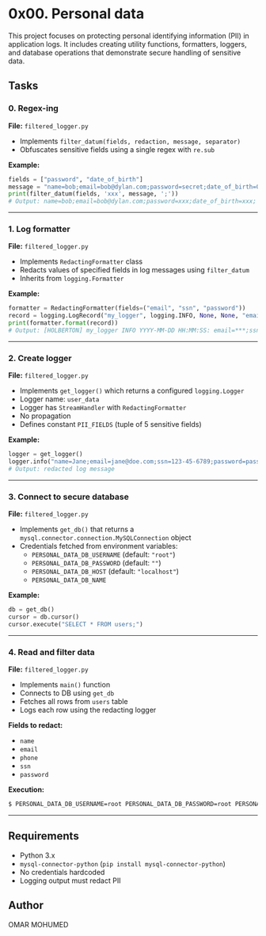 # 0x00. Personal data

This project focuses on protecting personal identifying information (PII) in application logs. It includes creating utility functions, formatters, loggers, and database operations that demonstrate secure handling of sensitive data.

## Tasks

### 0. Regex-ing

**File:** `filtered_logger.py`

- Implements `filter_datum(fields, redaction, message, separator)`
- Obfuscates sensitive fields using a single regex with `re.sub`

**Example:**
```python
fields = ["password", "date_of_birth"]
message = "name=bob;email=bob@dylan.com;password=secret;date_of_birth=03/04/1993;"
print(filter_datum(fields, 'xxx', message, ';'))
# Output: name=bob;email=bob@dylan.com;password=xxx;date_of_birth=xxx;
```

---

### 1. Log formatter

**File:** `filtered_logger.py`

- Implements `RedactingFormatter` class
- Redacts values of specified fields in log messages using `filter_datum`
- Inherits from `logging.Formatter`

**Example:**
```python
formatter = RedactingFormatter(fields=("email", "ssn", "password"))
record = logging.LogRecord("my_logger", logging.INFO, None, None, "email=bob@dylan.com;ssn=000-123-0000;password=secret;", None, None)
print(formatter.format(record))
# Output: [HOLBERTON] my_logger INFO YYYY-MM-DD HH:MM:SS: email=***;ssn=***;password=***;
```

---

### 2. Create logger

**File:** `filtered_logger.py`

- Implements `get_logger()` which returns a configured `logging.Logger`
- Logger name: `user_data`
- Logger has `StreamHandler` with `RedactingFormatter`
- No propagation
- Defines constant `PII_FIELDS` (tuple of 5 sensitive fields)

**Example:**
```python
logger = get_logger()
logger.info("name=Jane;email=jane@doe.com;ssn=123-45-6789;password=passwd123;phone=555-1234")
# Output: redacted log message
```

---

### 3. Connect to secure database

**File:** `filtered_logger.py`

- Implements `get_db()` that returns a `mysql.connector.connection.MySQLConnection` object
- Credentials fetched from environment variables:
  - `PERSONAL_DATA_DB_USERNAME` (default: `"root"`)
  - `PERSONAL_DATA_DB_PASSWORD` (default: `""`)
  - `PERSONAL_DATA_DB_HOST` (default: `"localhost"`)
  - `PERSONAL_DATA_DB_NAME`

**Example:**
```python
db = get_db()
cursor = db.cursor()
cursor.execute("SELECT * FROM users;")
```

---

### 4. Read and filter data

**File:** `filtered_logger.py`

- Implements `main()` function
- Connects to DB using `get_db`
- Fetches all rows from `users` table
- Logs each row using the redacting logger

**Fields to redact:**
- `name`
- `email`
- `phone`
- `ssn`
- `password`

**Execution:**
```bash
$ PERSONAL_DATA_DB_USERNAME=root PERSONAL_DATA_DB_PASSWORD=root PERSONAL_DATA_DB_HOST=localhost PERSONAL_DATA_DB_NAME=my_db ./filtered_logger.py
```

---

## Requirements

- Python 3.x
- `mysql-connector-python` (`pip install mysql-connector-python`)
- No credentials hardcoded
- Logging output must redact PII

## Author

OMAR MOHUMED 
